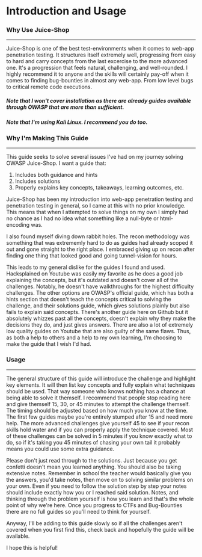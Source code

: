 # Introduction and Usage

### Why Use Juice-Shop
--------------------------------
Juice-Shop is one of the best test-environments when it comes to web-app penetration testing. It structures itself extremely well, progressing from easy to hard and carry concepts from the last excercise to the more advanced one. It's a progression that feels natural, challenging, and well-rounded. I highly recommend it to anyone and the skills will certainly pay-off when it comes to finding bug-bounties in almost any web-app. From low level bugs to critical remote code executions. 
##### Note that I won't cover installation as there are already guides available through OWASP that are more than sufficient.
##### Note that I'm using Kali Linux. I recommend you do too.

### Why I'm Making This Guide
--------------------------------
This guide seeks to solve several issues I've had on my journey solving OWASP Juice-Shop. I want a guide that:

1. Includes both guidance and hints
2. Includes solutions
3. Properly explains key concepts, takeaways, learning outcomes, etc.

Juice-Shop has been my introduction into web-app penetration testing and penetration testing in general, so I came at this with no prior knowledge. This means that when I attempted to solve things on my own I simply had no chance as I had no idea what something like a null-byte or html-encoding was. 

I also found myself diving down rabbit holes. The recon methodology was something that was extrememly hard to do as guides had already scoped it out and gone straight to the right place. I embraced giving up on recon after finding one thing that looked good and going tunnel-vision for hours.

This leads to my general dislike for the guides I found and used. Hacksplained on Youtube was easily my favorite as he does a good job explaining the concepts, but it's outdated and doesn't cover all of the challenges. Notably, he doesn't have walkthroughs for the highest difficulty challenges. The other options are OWASP's official guide, which has both a hints section that doesn't teach the concepts critical to solving the challenge, and their solutions guide, which gives solutions plainly but also fails to explain said concepts. There's another guide here on Github but it absolutely whizzes past all the concepts, doesn't explain why they make the decisions they do, and just gives answers. There are also a lot of extremely low quality guides on Youtube that are also guilty of the same flaws. Thus, as both a help to others and a help to my own learning, I'm choosing to make the guide that I wish I'd had. 

### Usage
-----------
The general structure of this guide will introduce the challenge and highlight key elements. It will then list key concepts and fully explain what techniques should be used. That way someone who knows nothing has a chance at being able to solve it themself. I recommend that people stop reading here and give themself 15, 30, or 45 minutes to attempt the challenge themself. The timing should be adjusted based on how much you know at the time. The first few guides maybe you're entirely stumped after 15 and need more help. The more advanced challenges give yourself 45 to see if your recon skills hold water and if you can properly apply the technique covered. Most of these challenges can be solved in 5 minutes if you know exactly what to do, so if it's taking you 45 minutes of chasing your own tail it probably means you could use some extra guidance. 

Please don't just read through to the solutions. Just because you get confetti doesn't mean you learned anything. You should also be taking extensive notes. Remember in school the teacher would basically give you the answers, you'd take notes, then move on to solving similar problems on your own. Even if you need to follow the solution step by step your notes should include exactly how you or I reached said solution. Notes, and thinking through the problem yourself is how you learn and that's the whole point of why we're here. Once you progress to CTFs and Bug-Bounties there are no full guides so you'll need to think for yourself. 

Anyway, I'll be adding to this guide slowly so if all the challenges aren't covered when you first find this, check back and hopefully the guide will be available. 

I hope this is helpful!
